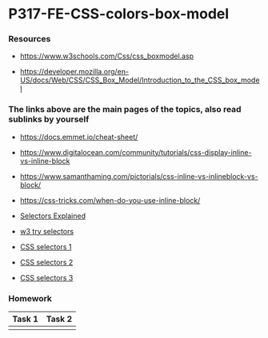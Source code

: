 # P317-FE-CSS-colors-box-model

### Resources

* https://www.w3schools.com/Css/css_boxmodel.asp

* https://developer.mozilla.org/en-US/docs/Web/CSS/CSS_Box_Model/Introduction_to_the_CSS_box_model

### The links above are the main pages of the topics, also read sublinks by yourself

* https://docs.emmet.io/cheat-sheet/

* https://www.digitalocean.com/community/tutorials/css-display-inline-vs-inline-block

* https://www.samanthaming.com/pictorials/css-inline-vs-inlineblock-vs-block/

* https://css-tricks.com/when-do-you-use-inline-block/

* [Selectors Explained](https://kittygiraudel.github.io/selectors-explained/?)

* [w3 try selectors](https://www.w3schools.com/cssref/trysel.asp)

* [CSS selectors 1](https://www.456bereastreet.com/archive/200509/css_21_selectors_part_1/)

* [CSS selectors 2](https://www.456bereastreet.com/archive/200510/css_21_selectors_part_2/)

* [CSS selectors 3](https://www.456bereastreet.com/archive/200510/css_21_selectors_part_3/)

### Homework
Task 1             |  Task 2
:-------------------------:|:-------------------------:
![]()  |  ![]()

